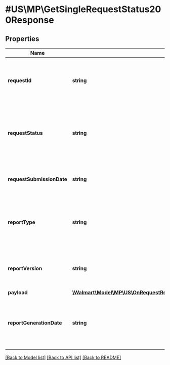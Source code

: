 # #US\MP\GetSingleRequestStatus200Response

## Properties

Name | Type | Description | Notes
------------ | ------------- | ------------- | -------------
**requestId** | **string** | Automated ID generated by system that uniquely identifies the report request. | [optional]
**requestStatus** | **string** | Status of report request. Possible values are RECEIVED, INPROGRESS, READY, ERROR. | [optional]
**requestSubmissionDate** | **string** | Date and time on which the report request is submitted. | [optional]
**reportType** | **string** | Type of report for which the request is created. Example, ITEM for Item Report. | [optional]
**reportVersion** | **string** | Version of report for which the request is created. Example, v1. | [optional]
**payload** | [**\Walmart\Model\MP\US\OnRequestReports\GetRequestsStatus200ResponseRequestsInnerPayload**](GetRequestsStatus200ResponseRequestsInnerPayload.md) |  | [optional]
**reportGenerationDate** | **string** | Date and time on which the report is generated. Attribute is available only if report is generated. | [optional]


[[Back to Model list]](../) [[Back to API list]](../../Api/US/MP) [[Back to README]](../../README.md)
